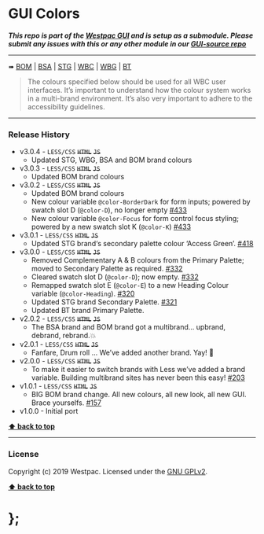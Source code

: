 GUI Colors
==========

***This repo is part of the [Westpac GUI](http://gel.westpacgroup.com.au/GUI/) and is setup as a submodule. Please submit any issues with this or any other module in our [GUI-source repo](https://github.com/WestpacCXTeam/GUI-source/issues)***

----------------------------------------------------------------------------------------------------------------------------------------------------------------

➠
[BOM](http://westpaccxteam.github.io/GUI_colors/tests/BOM/) |
[BSA](http://westpaccxteam.github.io/GUI_colors/tests/BSA/) |
[STG](http://westpaccxteam.github.io/GUI_colors/tests/STG/) |
[WBC](http://westpaccxteam.github.io/GUI_colors/tests/WBC/) |
[WBG](http://westpaccxteam.github.io/GUI_colors/tests/WBG/) |
[BT](http://westpaccxteam.github.io/GUI_colors/tests/BT/)

> The colours specified below should be used for all WBC user interfaces. It’s important to understand how the colour system works in a multi-brand environment. It’s also very important to adhere to the accessibility guidelines.

----------------------------------------------------------------------------------------------------------------------------------------------------------------


### Release History

* v3.0.4 - `LESS/CSS` ~~`HTML`~~ ~~`JS`~~
	* Updated STG, WBG, BSA and BOM brand colours
* v3.0.3 - `LESS/CSS` ~~`HTML`~~ ~~`JS`~~
	* Updated BOM brand colours
* v3.0.2 - `LESS/CSS` ~~`HTML`~~ ~~`JS`~~
	* Updated BOM brand colours
	* New colour variable `@color-BorderDark` for form inputs; powered by swatch slot D (`@color-D`), no longer empty
		[#433](https://github.com/WestpacCXTeam/GUI-source/issues/433)
	* New colour variable `@color-Focus` for form control focus styling; powered by a new swatch slot K (`@color-K`)
		[#433](https://github.com/WestpacCXTeam/GUI-source/issues/433)
* v3.0.1 - `LESS/CSS` ~~`HTML`~~ ~~`JS`~~
	* Updated STG brand‘s secondary palette colour ‘Access Green’.
		[#418](https://github.com/WestpacCXTeam/GUI-source/issues/418)
* v3.0.0 - `LESS/CSS` ~~`HTML`~~ ~~`JS`~~
	* Removed Complementary A & B colours from the Primary Palette; moved to Secondary Palette as required.
		[#332](https://github.com/WestpacCXTeam/GUI-source/issues/332)
	* Cleared swatch slot D (`@color-D`); now empty.
		[#332](https://github.com/WestpacCXTeam/GUI-source/issues/332)
	* Remapped swatch slot E (`@color-E`) to a new Heading Colour variable (`@color-Heading`).
		[#320](https://github.com/WestpacCXTeam/GUI-source/issues/320)
	* Updated STG brand Secondary Palette.
		[#321](https://github.com/WestpacCXTeam/GUI-source/issues/321)
	* Updated BT brand Primary Palette.
* v2.0.2 - `LESS/CSS` ~~`HTML`~~ ~~`JS`~~
	* The BSA brand and BOM brand got a multibrand… upbrand, debrand, rebrand.💥
* v2.0.1 - `LESS/CSS` ~~`HTML`~~ ~~`JS`~~
	* Fanfare, Drum roll … We’ve added another brand. Yay! :clap:
* v2.0.0 - `LESS/CSS` ~~`HTML`~~ ~~`JS`~~
	* To make it easier to switch brands with Less we’ve added a brand variable. Building multibrand sites has never been this easy!
		[#203](https://github.com/WestpacCXTeam/GUI-source/issues/203)
* v1.0.1 - `LESS/CSS` ~~`HTML`~~ ~~`JS`~~
	* BIG BOM brand change. All new colours, all new look, all new GUI. Brace yourselfs.
		[#157](https://github.com/WestpacCXTeam/GUI-source/issues/157)
* v1.0.0 - Initial port

**[⬆ back to top](#content)**


----------------------------------------------------------------------------------------------------------------------------------------------------------------


### License

Copyright (c) 2019 Westpac. Licensed under the [GNU GPLv2](https://raw.githubusercontent.com/WestpacCXTeam/GUI_colors/master/LICENSE).

**[⬆ back to top](#content)**

# };